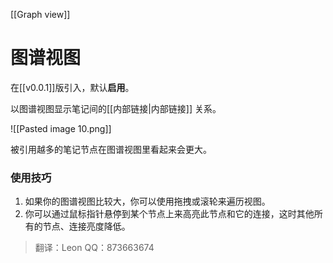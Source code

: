[[Graph view]]
# 图谱视图

在[[v0.0.1]]版引入，默认**启用**。 

以图谱视图显示笔记间的[[内部链接|内部链接]] 关系。

![[Pasted image 10.png]]

被引用越多的笔记节点在图谱视图里看起来会更大。

### 使用技巧

1. 如果你的图谱视图比较大，你可以使用拖拽或滚轮来遍历视图。	
2. 你可以通过鼠标指针悬停到某个节点上来高亮此节点和它的连接，这时其他所有的节点、连接亮度降低。


>翻译：Leon QQ：873663674
